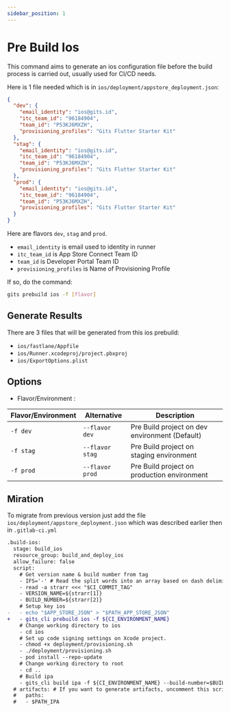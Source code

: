 ```yaml
---
sidebar_position: 1
---
```


# Pre Build Ios

This command aims to generate an ios configuration file before the build process is carried out, usually used for CI/CD needs.

Here is 1 file needed which is in `ios/deployment/appstore_deployment.json`:

```json
{
  "dev": {
    "email_identity": "ios@gits.id",
    "itc_team_id": "96184904",
    "team_id": "P53KJ6MXZH",
    "provisioning_profiles": "Gits Flutter Starter Kit"
  },
  "stag": {
    "email_identity": "ios@gits.id",
    "itc_team_id": "96184904",
    "team_id": "P53KJ6MXZH",
    "provisioning_profiles": "Gits Flutter Starter Kit"
  },
  "prod": {
    "email_identity": "ios@gits.id",
    "itc_team_id": "96184904",
    "team_id": "P53KJ6MXZH",
    "provisioning_profiles": "Gits Flutter Starter Kit"
  }
}
```

Here are flavors `dev`, `stag` and `prod`.

- `email_identity` is email used to identity in runner
- `itc_team_id` is  App Store Connect Team ID
- `team_id` is Developer Portal Team ID
- `provisioning_profiles` is Name of Provisioning Profile

If so, do the command:

```bash
gits prebuild ios -f [flavor]
```

## Generate Results

There are 3 files that will be generated from this ios prebuild:

- `ios/fastlane/Appfile`
- `ios/Runner.xcodeproj/project.pbxproj`
- `ios/ExportOptions.plist`

## Options

- Flavor/Environment :  
  
| Flavor/Environment | Alternative | Description |
|----------|-------------|-------------|
| `-f dev` | `--flavor dev` | Pre Build project on dev environment (Default) |
| `-f stag` | `--flavor stag` | Pre Build project on staging environment|
| `-f prod` | `--flavor prod` | Pre Build project on production environment |

## Miration

To migrate from previous version just add the file `ios/deployment/appstore_deployment.json` which was described earlier then in `.gitlab-ci.yml`

```diff title=".gitlab-ci.yml"
.build-ios:
  stage: build_ios
  resource_group: build_and_deploy_ios
  allow_failure: false
  script:
    # Get version name & build number from tag
    - IFS='-' # Read the split words into an array based on dash delimiter.
    - read -a strarr <<< "$CI_COMMIT_TAG"
    - VERSION_NAME=${strarr[1]}
    - BUILD_NUMBER=${strarr[2]}
    # Setup key ios
-   - echo "$APP_STORE_JSON" > "$PATH_APP_STORE_JSON"
+   - gits_cli prebuild ios -f ${CI_ENVIRONMENT_NAME}
    # Change working directory to ios
    - cd ios
    # Set up code signing settings on Xcode project.
    - chmod +x deployment/provisioning.sh
    - ./deployment/provisioning.sh
    - pod install --repo-update
    # Change working directory to root
    - cd ..
    # Build ipa
    - gits_cli build ipa -f ${CI_ENVIRONMENT_NAME} --build-number=$BUILD_NUMBER --build-name=$VERSION_NAME --export-options-plist="$PATH_EXPORT_OPTIONS_PLISTS"
  # artifacts: # If you want to generate artifacts, uncomment this script.
  #   paths:
  #   - $PATH_IPA
```
